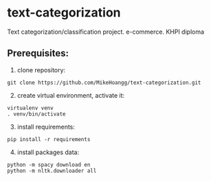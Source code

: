 # text-categorization
Text categorization/classification project. e-commerce. KHPI diploma

## Prerequisites:
1. clone repository:
```
git clone https://github.com/MikeHoangg/text-categorization.git
```
2. create virtual environment, activate it:
```
virtualenv venv
. venv/bin/activate
```
3. install requirements:
```
pip install -r requirements
```
4. install packages data:
```
python -m spacy download en
python -m nltk.downloader all
```